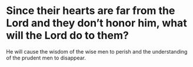 # Since their hearts are far from the Lord and they don’t honor him, what will the Lord do to them?

He will cause the wisdom of the wise men to perish and the understanding of the prudent men to disappear.
